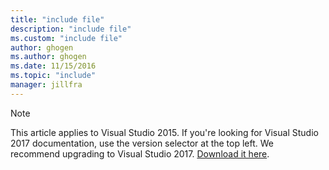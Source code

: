 ```yaml
---
title: "include file"
description: "include file"
ms.custom: "include file"
author: ghogen
ms.author: ghogen
ms.date: 11/15/2016
ms.topic: "include"
manager: jillfra
---
```

> [!Note]
> This article applies to Visual Studio 2015. If you're looking for Visual Studio 2017 documentation, use the version selector at the top left. We recommend upgrading to Visual Studio 2017. [Download it here](https://www.visualstudio.com/downloads?utm_source=web&utm_medium=documentation&utm_campaign=vs2017upgrade&utm_term=vs2017).